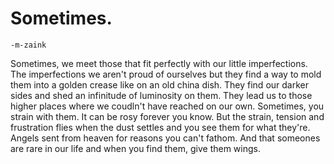 # Sometimes. 
    -m-zaink 
Sometimes, we meet those that fit perfectly with our little imperfections.
The imperfections we aren't proud of ourselves but they find a way to mold 
them into a golden crease like on an old china dish. 
They find our darker sides and shed an infinitude of luminosity on them. 
They lead us to those higher places where we coudln't have reached on our own.
Sometimes, you strain with them. It can be rosy forever you know.
But the strain, tension and frustration flies when the dust settles and you see
them for what they're. Angels sent from heaven for reasons you can't fathom.
And that someones are rare in our life and when you find them, give them wings.